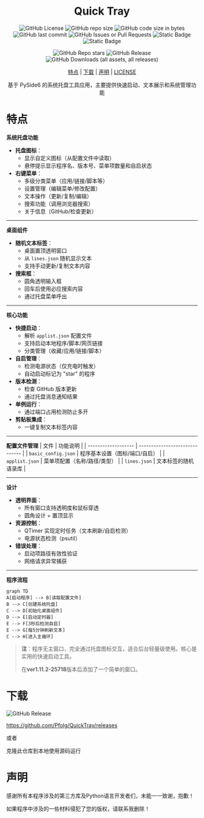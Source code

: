 <div align="center">

# Quick Tray

![GitHub License](https://img.shields.io/github/license/Pfolg/QuickTray) ![GitHub repo size](https://img.shields.io/github/repo-size/Pfolg/QuickTray) ![GitHub code size in bytes](https://img.shields.io/github/languages/code-size/Pfolg/QuickTray) ![GitHub last commit](https://img.shields.io/github/last-commit/Pfolg/QuickTray) ![GitHub Issues or Pull Requests](https://img.shields.io/github/issues/Pfolg/QuickTray) ![Static Badge](https://img.shields.io/badge/Windows-blue) ![Static Badge](https://img.shields.io/badge/Python3.11-green)

![GitHub Repo stars](https://img.shields.io/github/stars/Pfolg/QuickTray) ![GitHub Release](https://img.shields.io/github/v/release/Pfolg/QuickTray) ![GitHub Downloads (all assets, all releases)](https://img.shields.io/github/downloads/Pfolg/QuickTray/total)

 [特点](#特点) | [下载](#下载) | [声明](#声明) | [LICENSE](LICENSE)

基于 PySide6 的系统托盘工具应用，主要提供快速启动、文本展示和系统管理功能

</div>

<!-- ![GitHub language count](https://img.shields.io/github/languages/count/Pfolg/QuickTray) -->

# 特点
**系统托盘功能**
- **托盘图标**：
  - 显示自定义图标（从配置文件中读取）
  - 悬停提示显示程序名、版本号、菜单项数量和自启状态
- **右键菜单**：
  - 多级分类菜单（应用/链接/脚本等）
  - 设置管理（编辑菜单/修改配置）
  - 文本操作（更新/复制/编辑）
  - 搜索功能（调用浏览器搜索）
  - 关于信息（GitHub/检查更新）

---

**桌面组件**
- **随机文本标签**：
  - 桌面置顶透明窗口
  - 从 `lines.json` 随机显示文本
  - 支持手动更新/复制文本内容
- **搜索框**：
  - 圆角透明输入框
  - 回车后使用必应搜索内容
  - 通过托盘菜单呼出

---

**核心功能**
- **快捷启动**：
  - 解析 `applist.json` 配置文件
  - 支持启动本地程序/脚本/网页链接
  - 分类管理（收藏/应用/链接/脚本）
- **自启管理**：
  - 检测电源状态（仅充电时触发）
  - 自动启动标记为 "star" 的程序
- **版本检测**：
  - 检查 GitHub 版本更新
  - 通过托盘消息通知结果
- **单例运行**：
  - 通过端口占用检测防止多开
- **剪贴板集成**：
  - 一键复制文本标签内容

---

**配置文件管理**
| 文件                | 功能说明                       |
| ------------------- | ------------------------------ |
| `basic_config.json` | 程序基本设置（图标/端口/自启） |
| `applist.json`      | 菜单项配置（名称/路径/类型）   |
| `lines.json`        | 文本标签的随机语录库           |

---
**设计**
- **透明界面**：
  - 所有窗口支持透明度和鼠标穿透
  - 圆角设计 + 置顶显示
- **资源控制**：
  - QTimer 实现定时任务（文本刷新/自启检测）
  - 电源状态检测（psutil）
- **错误处理**：
  - 启动项路径有效性验证
  - 网络请求异常捕获

---

 **程序流程**
```mermaid
graph TD
A[启动程序] --> B[读取配置文件]
B --> C[创建系统托盘]
C --> D[初始化桌面组件]
D --> E[启动定时器]
E --> F[3秒后检测自启]
E --> G[每5分钟刷新文本]
C --> H[进入主循环]
```

> **注**：程序无主窗口，完全通过托盘图标交互，适合后台轻量级使用。核心是实用的快速启动工具。
> 
> 在**ver1.11.2-25718**版本后添加了一个简单的窗口。

# 下载
![GitHub Release](https://img.shields.io/github/v/release/Pfolg/QuickTray)

https://github.com/Pfolg/QuickTray/releases

或者

克隆此仓库到本地使用源码运行

# 声明

感谢所有本程序涉及的第三方库及Python语言开发者们，未能一一致谢，抱歉！

如果程序中涉及的一些材料侵犯了您的版权，请联系我删除！

